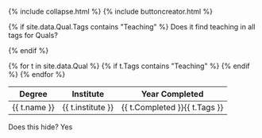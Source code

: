 
{% include collapse.html %}
{% include buttoncreator.html %}


{% if site.data.Qual.Tags contains "Teaching" %}
Does it find teaching in all tags for Quals?

{% endif %}

<table>
<thead>
  <tr>
    <th>Degree</th>
    <th>Institute</th>
    <th>Year Completed</th>
  </tr>
</thead>
<tbody>    
{% for t in site.data.Qual %}
    {% if t.Tags contains "Teaching" %}
    <tr class="Teaching">
    <td>{{ t.name }}</td>
    <td>{{ t.institute }}</td>
    <td>{{ t.Completed }}{{ t.Tags }}</td>
  </tr>
    {% endif %}
{% endfor %}

</tbody>
  </table>



<div class="Teaching Communications">
  Does this hide?  Yes 
</div>
